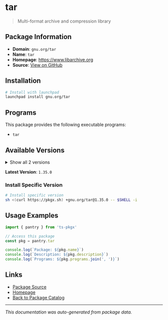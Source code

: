 # tar

> Multi-format archive and compression library

## Package Information

- **Domain**: `gnu.org/tar`
- **Name**: `tar`
- **Homepage**: https://www.libarchive.org
- **Source**: [View on GitHub](https://github.com/pkgxdev/pantry/tree/main/projects/gnu.org/tar/package.yml)

## Installation

```bash
# Install with launchpad
launchpad install gnu.org/tar
```

## Programs

This package provides the following executable programs:

- `tar`

## Available Versions

<details>
<summary>Show all 2 versions</summary>

- `1.35.0`, `1.34.0`

</details>

**Latest Version**: `1.35.0`

### Install Specific Version

```bash
# Install specific version
sh <(curl https://pkgx.sh) +gnu.org/tar@1.35.0 -- $SHELL -i
```

## Usage Examples

```typescript
import { pantry } from 'ts-pkgx'

// Access this package
const pkg = pantry.tar

console.log(`Package: ${pkg.name}`)
console.log(`Description: ${pkg.description}`)
console.log(`Programs: ${pkg.programs.join(', ')}`)
```

## Links

- [Package Source](https://github.com/pkgxdev/pantry/tree/main/projects/gnu.org/tar/package.yml)
- [Homepage](https://www.libarchive.org)
- [Back to Package Catalog](../../../package-catalog.md)

---

*This documentation was auto-generated from package data.*
